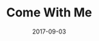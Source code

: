 ---
title: "Come With Me"
speaker: "Tony Chon"
date: "2017-09-03"
sermonUrl: "//35.190.93.184/sermons/20170903_sunday_tony_chon_come_with_me.mp3"
---